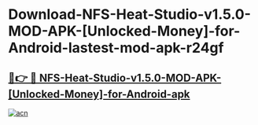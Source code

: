 # Download-NFS-Heat-Studio-v1.5.0-MOD-APK-[Unlocked-Money]-for-Android-lastest-mod-apk-r24gf

<h2><a href="https://apkcomod.com?title=NFS-Heat-Studio-v1.5.0-MOD-APK-[Unlocked-Money]-for-Android">🔗👉 🔴 NFS-Heat-Studio-v1.5.0-MOD-APK-[Unlocked-Money]-for-Android-apk </a></h2>

[![acn](https://github.com/user-attachments/assets/0f9c940e-d8b0-45ae-aac7-cd30a18b3e1c)](https://apkcomod.com?title=NFS-Heat-Studio-v1.5.0-MOD-APK-[Unlocked-Money]-for-Android)

